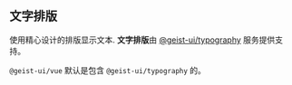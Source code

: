 ## 文字排版

使用精心设计的排版显示文本. **文字排版**由 [@geist-ui/typography](https://github.com/geist-org/typography) 服务提供支持。

<zi-note>
<code>@geist-ui/vue</code> 默认是包含 <code>@geist-ui/typography</code> 的。
</zi-note>

<ex-code name="ex-typography-headings"></ex-code>

<ex-code name="ex-typography-paragraph"></ex-code>

<ex-code name="ex-typography-small"></ex-code>

<ex-code name="ex-typography-list"></ex-code>

<zi-spacer :y="3"></zi-spacer>
